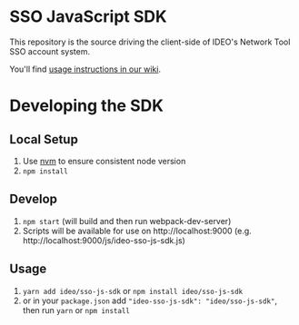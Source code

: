 # SSO JavaScript SDK

This repository is the source driving the client-side of IDEO's Network Tool SSO account system.

You'll find [usage instructions in our wiki](https://github.com/ideo/ideo-products/wiki/Integrating-Ideo-SSO).

# Developing the SDK

## Local Setup

1. Use [nvm](https://github.com/creationix/nvm) to ensure consistent node version
2. `npm install`

## Develop

1. `npm start` (will build and then run webpack-dev-server)
2. Scripts will be available for use on http://localhost:9000 (e.g. http://localhost:9000/js/ideo-sso-js-sdk.js)

## Usage
1. `yarn add ideo/sso-js-sdk` or `npm install ideo/sso-js-sdk`
2. or in your `package.json` add `"ideo-sso-js-sdk": "ideo/sso-js-sdk"`, then run `yarn` or `npm install`
